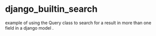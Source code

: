 # django_builtin_search
example of using the Query class to search for a result in more than one field in a django model .



